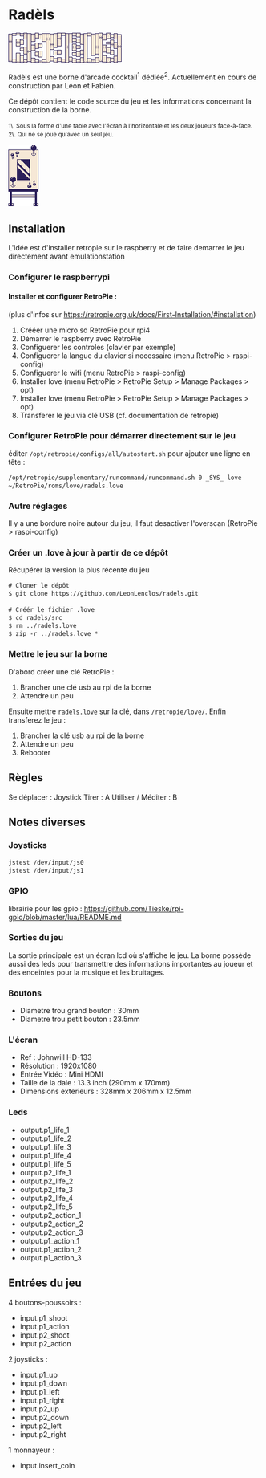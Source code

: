 # Radèls

![radels](title.png)

Radèls est une borne d'arcade cocktail<sup>1</sup> dédiée<sup>2</sup>. Actuellement en cours de construction par Léon et Fabien.

Ce dépôt contient le code source du jeu et les informations concernant la construction de la borne.

<small>
1\. Sous la forme d'une table avec l'écran à l'horizontale et les deux joueurs face-à-face.  
2\. Qui ne se joue qu'avec un seul jeu.
</small>

![radels](borne.png)






## Installation

L'idée est d'installer retropie sur le raspberry et de faire demarrer le jeu directement avant emulationstation

### Configurer le raspberrypi

#### Installer et configurer RetroPie : 

(plus d'infos sur https://retropie.org.uk/docs/First-Installation/#installation)

1. Crééer une micro sd RetroPie pour rpi4
2. Démarrer le raspberry avec RetroPie
3. Configuerer les controles (clavier par exemple) 
4. Configuerer la langue du clavier si necessaire (menu RetroPie > raspi-config)
5. Configuerer le wifi (menu RetroPie > raspi-config)
6. Installer love (menu RetroPie > RetroPie Setup > Manage Packages > opt)
7. Installer love (menu RetroPie > RetroPie Setup > Manage Packages > opt)
8. Transferer le jeu via clé USB (cf. documentation de retropie)

### Configurer RetroPie pour démarrer directement sur le jeu

éditer `/opt/retropie/configs/all/autostart.sh` pour ajouter une ligne en tête :

    /opt/retropie/supplementary/runcommand/runcommand.sh 0 _SYS_ love ~/RetroPie/roms/love/radels.love

### Autre réglages

Il y a une bordure noire autour du jeu, il faut desactiver l'overscan (RetroPie > raspi-config) 

### Créer un .love à jour à partir de ce dépôt

Récupérer la version la plus récente du jeu

    # Cloner le dépôt
	$ git clone https://github.com/LeonLenclos/radels.git
	
	# Créér le fichier .love
	$ cd radels/src
	$ rm ../radels.love
	$ zip -r ../radels.love *


### Mettre le jeu sur la borne

D'abord créer une clé RetroPie :

1. Brancher une clé usb au rpi de la borne
2. Attendre un peu

Ensuite mettre [`radels.love`](radels.love) sur la clé, dans `/retropie/love/`. Enfin transferez le jeu :

1. Brancher la clé usb au rpi de la borne
2. Attendre un peu
3. Rebooter


## Règles

Se déplacer : Joystick
Tirer : A
Utiliser / Méditer : B

## Notes diverses

### Joysticks

    jstest /dev/input/js0
    jstest /dev/input/js1

### GPIO

librairie pour les gpio : https://github.com/Tieske/rpi-gpio/blob/master/lua/README.md

### Sorties du jeu
    
La sortie principale est un écran lcd où s'affiche le jeu. La borne possède aussi des leds pour transmettre des informations importantes au joueur et des enceintes pour la musique et les bruitages.

### Boutons

* Diametre trou grand bouton : 30mm
* Diametre trou petit bouton : 23.5mm


### L'écran

* Ref : Johnwill HD-133
* Résolution : 1920x1080
* Entrée Vidéo : Mini HDMI
* Taille de la dale : 13.3 inch (290mm x 170mm)
* Dimensions exterieurs : 328mm x 206mm x 12.5mm



### Leds


* output.p1_life_1
* output.p1_life_2
* output.p1_life_3
* output.p1_life_4
* output.p1_life_5
* output.p2_life_1
* output.p2_life_2
* output.p2_life_3
* output.p2_life_4
* output.p2_life_5
* output.p2_action_1
* output.p2_action_2
* output.p2_action_3
* output.p1_action_1
* output.p1_action_2
* output.p1_action_3


## Entrées du jeu


4 boutons-poussoirs :

* input.p1_shoot
* input.p1_action
* input.p2_shoot
* input.p2_action

2 joysticks :

* input.p1_up
* input.p1_down
* input.p1_left
* input.p1_right
* input.p2_up
* input.p2_down
* input.p2_left
* input.p2_right

1 monnayeur :

* input.insert_coin

